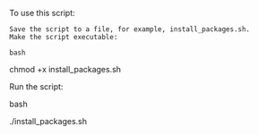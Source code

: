 To use this script:

    Save the script to a file, for example, install_packages.sh.
    Make the script executable:

    bash

chmod +x install_packages.sh

Run the script:

bash

./install_packages.sh
